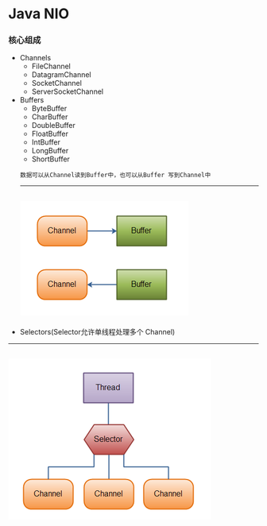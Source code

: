 # Java NIO
### 核心组成
+ Channels
	+ FileChannel
	+ DatagramChannel
	+ SocketChannel
	+ ServerSocketChannel
+ Buffers
	+ ByteBuffer
	+ CharBuffer
	+ DoubleBuffer
	+ FloatBuffer
	+ IntBuffer
	+ LongBuffer
	+ ShortBuffer
	```
	数据可以从Channel读到Buffer中，也可以从Buffer 写到Channel中
	```
	---
	![channel-buffer.png](channel-buffer.png)
	---
+ Selectors(Selector允许单线程处理多个 Channel)
---
![selector.png](selector.png)
---
